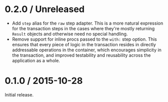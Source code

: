 # 0.2.0 / Unreleased

* Add `step` alias for the `raw` step adapter. This is a more natural expression for the transaction steps in the cases where they're mostly returning `Result` objects and otherwise need no special handling.
* Remove support for inline procs passed to the `with:` step option. This ensures that every piece of logic in the transaction resides in directly addressable operations in the container, which encourages simplicity in the transaction, and improved testability and reusability across the application as a whole.

# 0.1.0 / 2015-10-28

Initial release.
